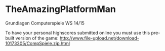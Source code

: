 # TheAmazingPlatformMan
Grundlagen Computerspiele WS 14/15

To have your personal highscores submitted online you must use this pre-built version of the game: http://www.file-upload.net/download-10173305/CompSpiele.zip.html

